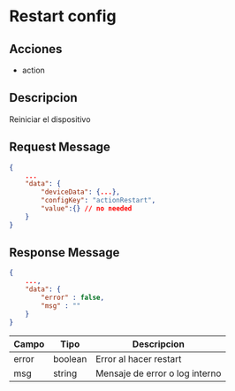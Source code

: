 # Restart config

## Acciones

- action

## Descripcion

Reiniciar el dispositivo

## Request Message

```json
{
    ...
    "data": {
        "deviceData": {...},
        "configKey": "actionRestart",
        "value":{} // no needed
    }
}
```



## Response Message
```json
{
    ...,
    "data": {
        "error" : false,
        "msg" : ""
    }
}
```

| Campo | Tipo | Descripcion |
| --- | --- | --- |
| error | boolean | Error al hacer restart |
| msg | string | Mensaje de error o log interno|
